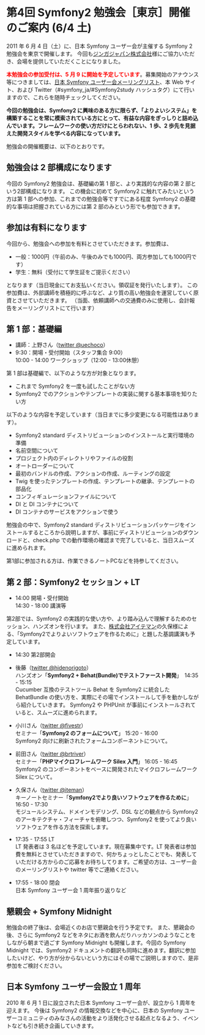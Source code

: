 第4回 Symfony2 勉強会［東京］開催のご案内 (6/4 土)
==================================================

2011 年 6 月 4 日（土）に、日本 Symfony ユーザー会が主催する Symfony 2 勉強会を東京で開催します。
今回も[ジンガジャパン株式会社](http://www.zynga.co.jp/)様にご協力いただき、会場を提供していただくことになりました。

<span style="color: red; font-weight: bold;">本勉強会の参加受付は、5 月 9 に開始を予定しています</span>。募集開始のアナウンス等につきましては、[日本 Symfony ユーザー会メーリングリスト](http://groups.google.com/group/symfony-users-ja)、本 Web サイト、および Twitter（#symfony_ja/#Symfony2study ハッシュタグ）にて行いますので、これらを随時チェックしてください。


<span style="font-weight: bold;">今回の勉強会は、Symfony2 に興味のある方に限らず、「よりよいシステム」を構築することを常に模索されている方にとって、有益な内容をぎっしりと詰め込んでいます。フレームワークの使い方だけにとらわれない、1 歩、2 歩先を見据えた開発スタイルを学べる内容になっています。</span>



勉強会の開催概要は、以下のとおりです。


勉強会は 2 部構成になります
---------------------------

今回の Symfony2 勉強会は、基礎編の第 1 部と、より実践的な内容の第 2 部という2部構成になります。
この機会に初めて Symfony2 に触れてみたいという方は第 1 部への参加、これまでの勉強会等ですでにある程度 Symfony2 の基礎的な事項は把握されている方には第 2 部のみという形でも参加できます。


参加は有料になります
--------------------

今回から、勉強会への参加を有料とさせていただきます。参加費は、

  - 一般：1000円（午前のみ、午後のみでも1000円、両方参加しても1000円です）
  - 学生：無料（受付にて学生証をご提示ください）

となります（当日現金にてお支払いください。領収証を発行いたします）。
この参加費は、外部講師を積極的に呼ぶなど、より質の高い勉強会を運営していく原資とさせていただきます。
（当面、依頼講師への交通費のみに使用し、会計報告をメーリングリストにて行います）


第 1 部：基礎編
---------------

 - 講師：上野さん（[twitter @uechoco](http://twitter.com/uechoco)）
 - 9:30：開場・受付開始（スタッフ集合 9:00）<br />
   10:00 - 14:00 ワークショップ（12:00 - 13:00休憩）


第 1 部は基礎編で、以下のような方が対象となります。

 - これまで Symfony2 を一度も試したことがない方
 - Symfony2 でのアクションやテンプレートの実装に関する基本事項を知りたい方

以下のような内容を予定しています（当日までに多少変更になる可能性はあります）。

 - Symfony2 standard ディストリビューションのインストールと実行環境の準備
 - 名前空間について
 - プロジェクト内のディレクトリやファイルの役割
 - オートローダーについて
 - 最初のバンドルの作成、アクションの作成、ルーティングの設定
 - Twig を使ったテンプレートの作成、テンプレートの継承、テンプレートの部品化
 - コンフィギュレーションファイルについて
 - DI と DI コンテナについて
 - DI コンテナのサービスをアクションで使う


勉強会の中で、Symfony2 standard ディストリビューションパッケージをインストールするところから説明しますが、事前にディストリビューションのダウンロードと、check.php での動作環境の確認まで完了していると、当日スムーズに進められます。

<span style="red">第1部に参加される方は、作業できるノートPCなどを持参してください。</span>


第 2 部：Symfony2 セッション + LT
---------------------------------

 - 14:00 開場・受付開始<br />
   14:30 - 18:00 講演等


第2部では、Symfony2 の実践的な使い方や、より踏み込んで理解するためのセッション、ハンズオンを行います。
また、[株式会社アイテマン](http://iteman.jp/)の久保様による、「Symfony2でよりよいソフトウェアを作るために」と題した基調講演も予定しています。

 - 14:30 第2部開会

 - 後藤（[twitter @hidenorigoto](http://twitter.com/hidenorigoto)）<br />
   ハンズオン「<span style="font-weight: bold;">Symfony2 + Behat(Bundle)でテストファースト開発</span>」　14:35 - 15:15<br />
   Cucumber 互換のテストツール Behat を Symfony2 に統合した BehatBundle の使い方を、実際にその場でインストールして手を動かしながら紹介していきます。
   Symfony2 や PHPUnit が事前にインストールされていると、スムーズに進められます。
 - 小川さん（[twitter @fivestr](http://twitter.com/fivestr)）<br />
   セミナー「<span style="font-weight: bold;">Symfony2 のフォームについて</span>」 15:20 - 16:00<br />
   Symfony2 向けに刷新されたフォームコンポーネントについて。
 - 前田さん（[twitter @brtriver](http://twitter.com/brtriver)）<br />
   セミナー「<span style="font-weight: bold;">PHPマイクロフレームワーク Silex 入門</span>」 16:05 - 16:45<br />
   Symfony2 のコンポーネントをベースに開発されたマイクロフレームワーク Silex について。
 - 久保さん（[twitter @iteman](http://twitter.com/iteman)）<br />
   キーノートセミナー「<span style="font-weight: bold;">Symfony2でより良いソフトウェアを作るために</span>」 16:50 - 17:30<br />
   モジュールシステム、ドメインモデリング、DSL などの観点から Symfony2 のアーキテクチャ・フィーチャを俯瞰しつつ、Symfony2 を使ってより良いソフトウェアを作る方法を探索します。

 - 17:35 - 17:55 LT<br />
   LT 発表者は 3 名ほどを予定しています。現在募集中です。LT 発表者は参加費を無料とさせていただきますので、何かちょっとしたことでも、発表していただける方からのご応募をお待ちしてります。ご希望の方は、ユーザー会のメーリングリストや twitter 等でご連絡ください。
 - 17:55 - 18:00 閉会<br />
   日本 Symfony ユーザー会 1 周年振り返りなど



懇親会 + Symfony Midnight
-------------------------

勉強会の終了後は、会場近くのお店で懇親会を行う予定です。
また、懇親会の後、さらに Symfony2 などをネタにお酒を飲んだりハッカソンのようなことをしながら朝まで過ごす Symfony Midnight も開催します。今回の Symfony Midnight では、Symfony2 ドキュメントの翻訳も同時に進めます。翻訳に参加したいけど、やり方が分からないという方にはその場でご説明しますので、是非参加をご検討ください。


日本 Symfony ユーザー会設立 1 周年
----------------------------------

2010 年 6 月 1 日に設立された日本 Symfony ユーザー会が、設立から 1 周年を迎えます。
今後は Symfony2 の情報交換などを中心に、日本の Symfony ユーザーコミュニティのみなさんの活動をより活発化させる起点となるよう、イベントなども引き続き企画していきます。




